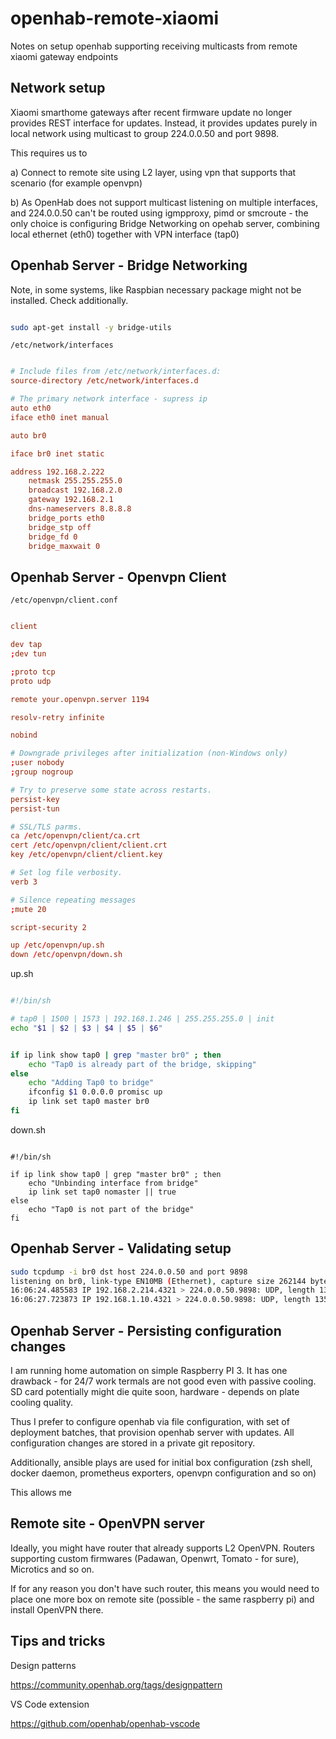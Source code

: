 # openhab-remote-xiaomi
Notes on setup openhab  supporting receiving multicasts from remote xiaomi gateway endpoints

## Network setup

Xiaomi smarthome gateways after recent firmware update no longer provides REST interface for updates.
Instead, it provides updates purely in local network using multicast to group 224.0.0.50 and port 9898.

This requires us to 

a) Connect to remote site using L2 layer, using vpn that supports that scenario (for example openvpn)

b) As OpenHab does not support multicast listening on multiple interfaces, and 224.0.0.50 can't be routed
using igmpproxy, pimd or smcroute - the only choice is configuring Bridge Networking on opehab server,
combining local ethernet (eth0) together with VPN interface (tap0)

## Openhab Server - Bridge Networking 

Note, in some systems, like Raspbian necessary package might not be installed. Check additionally.

```sh

sudo apt-get install -y bridge-utils

```

`/etc/network/interfaces`

```conf

# Include files from /etc/network/interfaces.d:
source-directory /etc/network/interfaces.d

# The primary network interface - supress ip
auto eth0
iface eth0 inet manual

auto br0

iface br0 inet static

address 192.168.2.222
    netmask 255.255.255.0
    broadcast 192.168.2.0
    gateway 192.168.2.1
    dns-nameservers 8.8.8.8 
    bridge_ports eth0
    bridge_stp off
    bridge_fd 0
    bridge_maxwait 0

```

## Openhab Server - Openvpn Client

`/etc/openvpn/client.conf`

```conf

client

dev tap
;dev tun

;proto tcp
proto udp

remote your.openvpn.server 1194

resolv-retry infinite

nobind

# Downgrade privileges after initialization (non-Windows only)
;user nobody
;group nogroup

# Try to preserve some state across restarts.
persist-key
persist-tun

# SSL/TLS parms.
ca /etc/openvpn/client/ca.crt
cert /etc/openvpn/client/client.crt
key /etc/openvpn/client/client.key

# Set log file verbosity.
verb 3

# Silence repeating messages
;mute 20

script-security 2

up /etc/openvpn/up.sh
down /etc/openvpn/down.sh

```

up.sh
```sh

#!/bin/sh

# tap0 | 1500 | 1573 | 192.168.1.246 | 255.255.255.0 | init
echo "$1 | $2 | $3 | $4 | $5 | $6"


if ip link show tap0 | grep "master br0" ; then
    echo "Tap0 is already part of the bridge, skipping"
else
    echo "Adding Tap0 to bridge"
    ifconfig $1 0.0.0.0 promisc up
    ip link set tap0 master br0
fi

```

down.sh
```

#!/bin/sh

if ip link show tap0 | grep "master br0" ; then
    echo "Unbinding interface from bridge"
    ip link set tap0 nomaster || true
else
    echo "Tap0 is not part of the bridge"
fi

```

## Openhab Server - Validating setup

```sh
sudo tcpdump -i br0 dst host 224.0.0.50 and port 9898
listening on br0, link-type EN10MB (Ethernet), capture size 262144 bytes
16:06:24.485583 IP 192.168.2.214.4321 > 224.0.0.50.9898: UDP, length 136
16:06:27.723873 IP 192.168.1.10.4321 > 224.0.0.50.9898: UDP, length 135
```

## Openhab Server - Persisting configuration changes

I am running home automation on simple Raspberry PI 3. It has one drawback - for 24/7 work termals are not good even with passive cooling. SD card potentially might die quite soon, hardware - depends on plate cooling quality. 

Thus I prefer to configure openhab via file configuration,
with set of deployment batches, that provision openhab server with updates. All configuration changes are stored in a private git repository.

Additionally, ansible plays are used for initial box configuration (zsh shell, docker daemon, prometheus exporters, openvpn configuration and so on)

This allows me

## Remote site - OpenVPN server

Ideally, you might have router that already supports L2 OpenVPN. Routers supporting custom firmwares (Padawan, Openwrt, Tomato - for sure), Microtics and so on.

If for any reason you don't have such router, this means you would need to place one more box on remote site (possible - the same raspberry pi) and install OpenVPN there.

## Tips and tricks

Design patterns

https://community.openhab.org/tags/designpattern

VS Code extension

https://github.com/openhab/openhab-vscode

